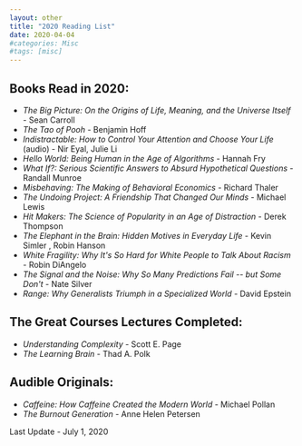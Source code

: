 ```yaml
---
layout: other
title: "2020 Reading List"
date: 2020-04-04
#categories: Misc
#tags: [misc]
---
```


## Books Read in 2020:

- _The Big Picture: On the Origins of Life, Meaning, and the Universe Itself_ - Sean Carroll
- _The Tao of Pooh_ - Benjamin Hoff
- _Indistractable: How to Control Your Attention and Choose Your Life_ (audio) - Nir Eyal, Julie Li
- _Hello World: Being Human in the Age of Algorithms_ - Hannah Fry
- _What If?: Serious Scientific Answers to Absurd Hypothetical Questions_ - Randall Munroe
- _Misbehaving: The Making of Behavioral Economics_ - Richard Thaler
- _The Undoing Project: A Friendship That Changed Our Minds_ - Michael Lewis
- _Hit Makers: The Science of Popularity in an Age of Distraction_ - Derek Thompson
- _The Elephant in the Brain: Hidden Motives in Everyday Life_ - Kevin Simler , Robin Hanson
- _White Fragility: Why It's So Hard for White People to Talk About Racism_ - Robin DiAngelo
- _The Signal and the Noise: Why So Many Predictions Fail -- but Some Don't_ - Nate Silver
- _Range: Why Generalists Triumph in a Specialized World_ - David Epstein

## The Great Courses Lectures Completed:

- _Understanding Complexity_ - Scott E. Page
- _The Learning Brain_ - Thad A. Polk

## Audible Originals:

- _Caffeine: How Caffeine Created the Modern World_ - Michael Pollan
- _The Burnout Generation_ - Anne Helen Petersen

Last Update - July 1, 2020